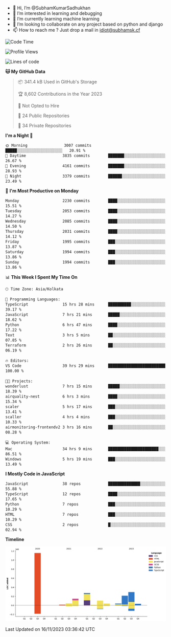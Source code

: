 - 👋 Hi, I’m @SubhamKumarSadhukhan
- 👀 I’m interested in learning and debugging
- 🌱 I’m currently learning machine learning
- 💞️ I’m looking to collaborate on any project based on python and django
- 📫 How to reach me ?
      Just drop a mail in idiot@subhamsk.cf

<!---
SubhamKumarSadhukhan/SubhamKumarSadhukhan is a ✨ special ✨ repository because its `README.md` (this file) appears on your GitHub profile.
You can click the Preview link to take a look at your changes.
--->


<!--START_SECTION:waka-->
![Code Time](http://img.shields.io/badge/Code%20Time-1%2C679%20hrs%2013%20mins-blue)

![Profile Views](http://img.shields.io/badge/Profile%20Views-0-blue)

![Lines of code](https://img.shields.io/badge/From%20Hello%20World%20I%27ve%20Written-2.3%20million%20lines%20of%20code-blue)

**🐱 My GitHub Data** 

> 📦 341.4 kB Used in GitHub's Storage 
 > 
> 🏆 8,602 Contributions in the Year 2023
 > 
> 🚫 Not Opted to Hire
 > 
> 📜 24 Public Repositories 
 > 
> 🔑 34 Private Repositories 
 > 
**I'm a Night 🦉** 

```text
🌞 Morning                3007 commits        █████░░░░░░░░░░░░░░░░░░░░   20.91 % 
🌆 Daytime                3835 commits        ███████░░░░░░░░░░░░░░░░░░   26.67 % 
🌃 Evening                4161 commits        ███████░░░░░░░░░░░░░░░░░░   28.93 % 
🌙 Night                  3379 commits        ██████░░░░░░░░░░░░░░░░░░░   23.49 % 
```
📅 **I'm Most Productive on Monday** 

```text
Monday                   2230 commits        ████░░░░░░░░░░░░░░░░░░░░░   15.51 % 
Tuesday                  2053 commits        ████░░░░░░░░░░░░░░░░░░░░░   14.27 % 
Wednesday                2085 commits        ████░░░░░░░░░░░░░░░░░░░░░   14.50 % 
Thursday                 2031 commits        ████░░░░░░░░░░░░░░░░░░░░░   14.12 % 
Friday                   1995 commits        ███░░░░░░░░░░░░░░░░░░░░░░   13.87 % 
Saturday                 1994 commits        ███░░░░░░░░░░░░░░░░░░░░░░   13.86 % 
Sunday                   1994 commits        ███░░░░░░░░░░░░░░░░░░░░░░   13.86 % 
```


📊 **This Week I Spent My Time On** 

```text
🕑︎ Time Zone: Asia/Kolkata

💬 Programming Languages: 
TypeScript               15 hrs 28 mins      ██████████░░░░░░░░░░░░░░░   39.17 % 
JavaScript               7 hrs 21 mins       █████░░░░░░░░░░░░░░░░░░░░   18.62 % 
Python                   6 hrs 47 mins       ████░░░░░░░░░░░░░░░░░░░░░   17.22 % 
Text                     3 hrs 5 mins        ██░░░░░░░░░░░░░░░░░░░░░░░   07.85 % 
Terraform                2 hrs 26 mins       ██░░░░░░░░░░░░░░░░░░░░░░░   06.19 % 

🔥 Editors: 
VS Code                  39 hrs 29 mins      █████████████████████████   100.00 % 

🐱‍💻 Projects: 
wonderlust               7 hrs 15 mins       █████░░░░░░░░░░░░░░░░░░░░   18.39 % 
airquality-nest          6 hrs 3 mins        ████░░░░░░░░░░░░░░░░░░░░░   15.34 % 
scaler                   5 hrs 17 mins       ███░░░░░░░░░░░░░░░░░░░░░░   13.41 % 
scaller                  4 hrs 4 mins        ███░░░░░░░░░░░░░░░░░░░░░░   10.33 % 
airmonitoring-frontendv2 3 hrs 16 mins       ██░░░░░░░░░░░░░░░░░░░░░░░   08.28 % 

💻 Operating System: 
Mac                      34 hrs 9 mins       ██████████████████████░░░   86.51 % 
Windows                  5 hrs 19 mins       ███░░░░░░░░░░░░░░░░░░░░░░   13.49 % 
```

**I Mostly Code in JavaScript** 

```text
JavaScript               38 repos            ██████████████░░░░░░░░░░░   55.88 % 
TypeScript               12 repos            ████░░░░░░░░░░░░░░░░░░░░░   17.65 % 
Python                   7 repos             ███░░░░░░░░░░░░░░░░░░░░░░   10.29 % 
HTML                     7 repos             ███░░░░░░░░░░░░░░░░░░░░░░   10.29 % 
CSS                      2 repos             █░░░░░░░░░░░░░░░░░░░░░░░░   02.94 % 
```



**Timeline**

![Lines of Code chart](https://raw.githubusercontent.com/SubhamKumarSadhukhan/SubhamKumarSadhukhan/main/assets/bar_graph.png)


 Last Updated on 16/11/2023 03:36:42 UTC
<!--END_SECTION:waka-->
